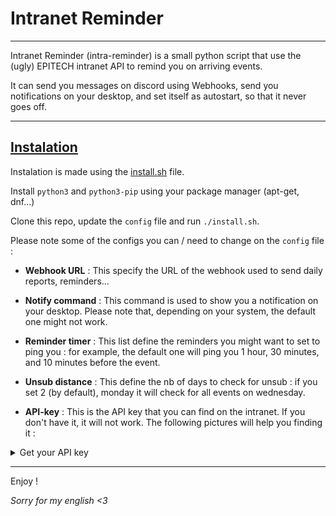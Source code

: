 # Intranet Reminder

---

Intranet Reminder (intra-reminder) is a small python script that use the (ugly) EPITECH intranet API to remind you on arriving events.

It can send you messages on discord using Webhooks, send you notifications on your desktop, and set itself as autostart, so that it never goes off.

---

## <u>Instalation</u>

Instalation is made using the [install.sh](null) file.

Install `python3` and `python3-pip` using your package manager (apt-get, dnf...)

Clone this repo, update the `config` file and run `./install.sh`.

Please note some of the configs you can / need to change on the `config` file :

- **Webhook URL** : This specify the URL of the webhook used to send daily reports, reminders...

- **Notify command** : This command is used to show you a notification on your desktop. Please note that, depending on your system, the default one might not work.

- **Reminder timer** : This list define the reminders you might want to set to ping you : for example, the default one will ping you 1 hour, 30 minutes, and 10 minutes before the event.

- **Unsub distance** : This define the nb of days to check for unsub : if you set 2 (by default), monday it will check for all events on wednesday.

- **API-key** : This is the API key that you can find on the intranet. If you don't have it, it will not work. The following pictures will help you finding it :

<details><summary>Get your API key</summary>

Go to the [EPITECH intranet](https://intra.epitech.eu/)

![Go to the intranet](images/1.png)

Login, and open up the dev section (f12 for Firefox, for chrome IDK, because Firefox > chrome).

![Dev section](images/2.png)

Go get your token on the cookies section (Storage>Cookies on Firefox)

![Cookie section of the browser](images/3.png)

Get the value of that cookie. It is your API token.

</details>

---

Enjoy !

_Sorry for my english <3_
